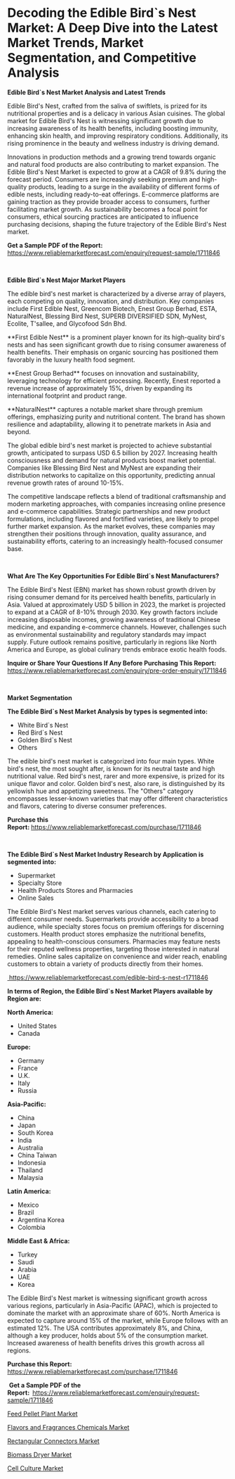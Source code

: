 <p><h1>Decoding the Edible Bird`s Nest Market: A Deep Dive into the Latest Market Trends, Market Segmentation, and Competitive Analysis</h1></p><p><strong>Edible Bird`s Nest Market Analysis and Latest Trends</strong></p>
<p><p>Edible Bird's Nest, crafted from the saliva of swiftlets, is prized for its nutritional properties and is a delicacy in various Asian cuisines. The global market for Edible Bird's Nest is witnessing significant growth due to increasing awareness of its health benefits, including boosting immunity, enhancing skin health, and improving respiratory conditions. Additionally, its rising prominence in the beauty and wellness industry is driving demand.</p><p>Innovations in production methods and a growing trend towards organic and natural food products are also contributing to market expansion. The Edible Bird's Nest Market is expected to grow at a CAGR of 9.8% during the forecast period. Consumers are increasingly seeking premium and high-quality products, leading to a surge in the availability of different forms of edible nests, including ready-to-eat offerings. E-commerce platforms are gaining traction as they provide broader access to consumers, further facilitating market growth. As sustainability becomes a focal point for consumers, ethical sourcing practices are anticipated to influence purchasing decisions, shaping the future trajectory of the Edible Bird's Nest market.</p></p>
<p><strong>Get a Sample PDF of the Report:&nbsp;</strong> <a href="https://www.reliablemarketforecast.com/enquiry/request-sample/1711846?utm_campaign=1110&utm_medium=2&utm_source=Github&utm_content=ia&utm_term=22102024&utm_id=edible-birds-nest">https://www.reliablemarketforecast.com/enquiry/request-sample/1711846</a></p>
<p>&nbsp;</p>
<p><strong>Edible Bird`s Nest Major Market Players</strong></p>
<p><p>The edible bird's nest market is characterized by a diverse array of players, each competing on quality, innovation, and distribution. Key companies include First Edible Nest, Greencom Biotech, Enest Group Berhad, ESTA, NaturalNest, Blessing Bird Nest, SUPERB DIVERSIFIED SDN, MyNest, Ecolite, T'sallee, and Glycofood Sdn Bhd.</p><p>**First Edible Nest** is a prominent player known for its high-quality bird's nests and has seen significant growth due to rising consumer awareness of health benefits. Their emphasis on organic sourcing has positioned them favorably in the luxury health food segment.</p><p>**Enest Group Berhad** focuses on innovation and sustainability, leveraging technology for efficient processing. Recently, Enest reported a revenue increase of approximately 15%, driven by expanding its international footprint and product range.</p><p>**NaturalNest** captures a notable market share through premium offerings, emphasizing purity and nutritional content. The brand has shown resilience and adaptability, allowing it to penetrate markets in Asia and beyond.</p><p>The global edible bird's nest market is projected to achieve substantial growth, anticipated to surpass USD 6.5 billion by 2027. Increasing health consciousness and demand for natural products boost market potential. Companies like Blessing Bird Nest and MyNest are expanding their distribution networks to capitalize on this opportunity, predicting annual revenue growth rates of around 10-15%.</p><p>The competitive landscape reflects a blend of traditional craftsmanship and modern marketing approaches, with companies increasing online presence and e-commerce capabilities. Strategic partnerships and new product formulations, including flavored and fortified varieties, are likely to propel further market expansion. As the market evolves, these companies may strengthen their positions through innovation, quality assurance, and sustainability efforts, catering to an increasingly health-focused consumer base.</p></p>
<p>&nbsp;</p>
<p><strong>What Are The Key Opportunities For Edible Bird`s Nest Manufacturers?</strong></p>
<p><p>The Edible Bird's Nest (EBN) market has shown robust growth driven by rising consumer demand for its perceived health benefits, particularly in Asia. Valued at approximately USD 5 billion in 2023, the market is projected to expand at a CAGR of 8-10% through 2030. Key growth factors include increasing disposable incomes, growing awareness of traditional Chinese medicine, and expanding e-commerce channels. However, challenges such as environmental sustainability and regulatory standards may impact supply. Future outlook remains positive, particularly in regions like North America and Europe, as global culinary trends embrace exotic health foods.</p></p>
<p><strong>Inquire or Share Your Questions If Any Before Purchasing This Report:</strong> <a href="https://www.reliablemarketforecast.com/enquiry/pre-order-enquiry/1711846?utm_campaign=1110&utm_medium=2&utm_source=Github&utm_content=ia&utm_term=22102024&utm_id=edible-birds-nest">https://www.reliablemarketforecast.com/enquiry/pre-order-enquiry/1711846</a></p>
<p>&nbsp;</p>
<p><strong>Market Segmentation</strong></p>
<p><strong>The Edible Bird`s Nest Market Analysis by types is segmented into:</strong></p>
<p><ul><li>White Bird`s Nest</li><li>Red Bird`s Nest</li><li>Golden Bird`s Nest</li><li>Others</li></ul></p>
<p><p>The edible bird's nest market is categorized into four main types. White bird's nest, the most sought after, is known for its neutral taste and high nutritional value. Red bird's nest, rarer and more expensive, is prized for its unique flavor and color. Golden bird's nest, also rare, is distinguished by its yellowish hue and appetizing sweetness. The "Others" category encompasses lesser-known varieties that may offer different characteristics and flavors, catering to diverse consumer preferences.</p></p>
<p><strong>Purchase this Report:&nbsp;</strong><a href="https://www.reliablemarketforecast.com/purchase/1711846?utm_campaign=1110&utm_medium=2&utm_source=Github&utm_content=ia&utm_term=22102024&utm_id=edible-birds-nest">https://www.reliablemarketforecast.com/purchase/1711846</a></p>
<p>&nbsp;</p>
<p><strong>The Edible Bird`s Nest Market Industry Research by Application is segmented into:</strong></p>
<p><ul><li>Supermarket</li><li>Specialty Store</li><li>Health Products Stores and Pharmacies</li><li>Online Sales</li></ul></p>
<p><p>The Edible Bird's Nest market serves various channels, each catering to different consumer needs. Supermarkets provide accessibility to a broad audience, while specialty stores focus on premium offerings for discerning customers. Health product stores emphasize the nutritional benefits, appealing to health-conscious consumers. Pharmacies may feature nests for their reputed wellness properties, targeting those interested in natural remedies. Online sales capitalize on convenience and wider reach, enabling customers to obtain a variety of products directly from their homes.</p></p>
<p><a href="https://www.reliablemarketforecast.com/edible-bird-s-nest-r1711846?utm_campaign=1110&utm_medium=2&utm_source=Github&utm_content=ia&utm_term=22102024&utm_id=edible-birds-nest">&nbsp;https://www.reliablemarketforecast.com/edible-bird-s-nest-r1711846</a></p>
<p><strong>In terms of Region, the Edible Bird`s Nest Market Players available by Region are:</strong></p>
<p>
    <p> <strong> North America: </strong>
        <ul>
            <li>United States</li>
            <li>Canada</li>
        </ul>
        </p> 
    <p> <strong> Europe: </strong>
        <ul>
            <li>Germany</li>
            <li>France</li>
            <li>U.K.</li>
            <li>Italy</li>
            <li>Russia</li>
        </ul>
        </p> 
    <p> <strong> Asia-Pacific: </strong>
        <ul>
            <li>China</li>
            <li>Japan</li>
            <li>South Korea</li>
            <li>India</li>
            <li>Australia</li>
            <li>China Taiwan</li>
            <li>Indonesia</li>
            <li>Thailand</li>
            <li>Malaysia</li>
        </ul>
        </p> 
    <p> <strong> Latin America: </strong>
        <ul>
            <li>Mexico</li>
            <li>Brazil</li>
            <li>Argentina Korea</li>
            <li>Colombia</li>
        </ul>
        </p> 
    <p> <strong> Middle East & Africa: </strong>
        <ul>
            <li>Turkey</li>
            <li>Saudi</li>
            <li>Arabia</li>
            <li>UAE</li>
            <li>Korea</li>
        </ul>
    </p>
    </p>
<p><p>The Edible Bird's Nest market is witnessing significant growth across various regions, particularly in Asia-Pacific (APAC), which is projected to dominate the market with an approximate share of 60%. North America is expected to capture around 15% of the market, while Europe follows with an estimated 12%. The USA contributes approximately 8%, and China, although a key producer, holds about 5% of the consumption market. Increased awareness of health benefits drives this growth across all regions.</p></p>
<p><strong>Purchase this Report: </strong><a href="https://www.reliablemarketforecast.com/purchase/1711846?utm_campaign=1110&utm_medium=2&utm_source=Github&utm_content=ia&utm_term=22102024&utm_id=edible-birds-nest">https://www.reliablemarketforecast.com/purchase/1711846</a></p>
<p>&nbsp;<strong>Get a Sample PDF of the Report:&nbsp;&nbsp;</strong><a href="https://www.reliablemarketforecast.com/enquiry/request-sample/1711846?utm_campaign=1110&utm_medium=2&utm_source=Github&utm_content=ia&utm_term=22102024&utm_id=edible-birds-nest">https://www.reliablemarketforecast.com/enquiry/request-sample/1711846</a></p>
<p><strong></strong></p>
<p><p><a href="https://issuu.com/reportprime-2/docs/feed-pellet-plant-market-size-2030._6e9dbde7468236?utm_campaign=1110&utm_medium=2&utm_source=Github&utm_content=ia&utm_term=22102024&utm_id=edible-birds-nest">Feed Pellet Plant Market</a></p><p><a href="https://github.com/sandygraoj2/Market-Research-Report-List-1/blob/main/flavors-and-fragrances-chemicals-market.md?utm_campaign=1110&utm_medium=2&utm_source=Github&utm_content=ia&utm_term=22102024&utm_id=edible-birds-nest">Flavors and Fragrances Chemicals Market</a></p><p><a href="https://www.linkedin.com/pulse/insights-rectangular-connectors-industry-market-financial-nn6te?utm_campaign=1110&utm_medium=2&utm_source=Github&utm_content=ia&utm_term=22102024&utm_id=edible-birds-nest">Rectangular Connectors Market</a></p><p><a href="https://issuu.com/reportprime-2/docs/biomass-dryer-market-size-2030.pptx_41502f67077dbc?utm_campaign=1110&utm_medium=2&utm_source=Github&utm_content=ia&utm_term=22102024&utm_id=edible-birds-nest">Biomass Dryer Market</a></p><p><a href="https://www.linkedin.com/pulse/future-innovation-global-cell-culture-market-growth-opportunities-k9x9c?utm_campaign=1110&utm_medium=2&utm_source=Github&utm_content=ia&utm_term=22102024&utm_id=edible-birds-nest">Cell Culture Market</a></p></p>